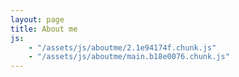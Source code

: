 ```yaml
---
layout: page
title: About me
js:
    - "/assets/js/aboutme/2.1e94174f.chunk.js"
    - "/assets/js/aboutme/main.b18e0076.chunk.js"
---
```


<div id="root"></div>